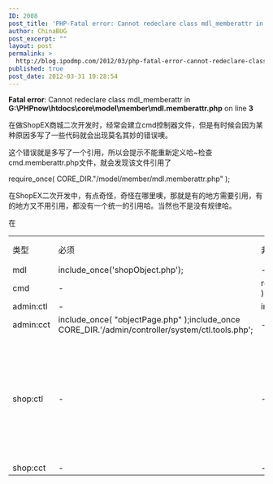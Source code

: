 ```yaml
---
ID: 2008
post_title: 'PHP-Fatal error: Cannot redeclare class mdl_memberattr in G:\PHPnow\htdocs\core\model\member\mdl.memberattr.php on line 3'
author: ChinaBUG
post_excerpt: ""
layout: post
permalink: >
  http://blog.ipodmp.com/2012/03/php-fatal-error-cannot-redeclare-class-mdl_memberattr-in-gphpnowhtdocscoremodelmembermdl-memberattr-php-on-line-3.html
published: true
post_date: 2012-03-31 10:28:54
---
```

<strong>Fatal error</strong>: Cannot redeclare class mdl_memberattr in <strong>G:\PHPnow\htdocs\core\model\member\mdl.memberattr.php</strong> on line <strong>3</strong>

在做ShopEX商城二次开发时，经常会建立cmd控制器文件，但是有时候会因为某种原因多写了一些代码就会出现莫名其妙的错误噢。

这个错误就是多写了一个引用，所以会提示不能重新定义哈~检查cmd.memberattr.php文件，就会发现该文件引用了

require_once( CORE_DIR."/model/member/mdl.memberattr.php" );

在ShopEX二次开发中，有点奇怪，奇怪在哪里噢，那就是有的地方需要引用，有的地方又不用引用，都没有一个统一的引用哈。当然也不是没有规律哈。

在
<table width="100%" border="0" cellspacing="0" cellpadding="0">
<tbody>
<tr>
<td>类型</td>
<td>必须</td>
<td>非必须</td>
<td>说明</td>
</tr>
<tr>
<td>mdl</td>
<td>include_once('shopObject.php');</td>
<td>-</td>
<td>-</td>
</tr>
<tr>
<td>cmd</td>
<td>-</td>
<td>require_once( "shopObject.php" );</td>
<td>-</td>
</tr>
<tr>
<td>admin:ctl</td>
<td>-</td>
<td>include_once('objectPage.php');</td>
<td>-</td>
</tr>
<tr>
<td>admin:cct</td>
<td>include_once( "objectPage.php" );include_once CORE_DIR.'/admin/controller/system/ctl.tools.php';</td>
<td>-</td>
<td>-</td>
</tr>
<tr>
<td>shop:ctl</td>
<td>-</td>
<td>-</td>
<td>引用的时候有特殊作用</td>
</tr>
<tr>
<td>shop:cct</td>
<td>-</td>
<td>-</td>
<td>-</td>
</tr>
</tbody>
</table>